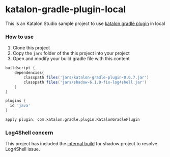 # katalon-gradle-plugin-local
This is an Katalon Studio sample project to use [katalon gradle plugin](https://github.com/katalon-studio/katalon-gradle-plugin) in local

### How to use

1. Clone this project
2. Copy the `jars` folder of the this project into your project
3. Open and modify your build.gradle file with this content

```groovy
buildscript {
    dependencies{
        classpath files('jars/katalon-gradle-plugin-0.0.7.jar')
        classpath files('jars/shadow-6.1.0-fix-log4shell.jar')
    }
}

plugins {
  id 'java'
}

apply plugin: com.katalon.gradle.plugin.KatalonGradlePlugin
``` 

### Log4Shell concern
This project has included the [internal build](https://github.com/duyluonganh/shadow) for shadow project to resolve Log4Shell issue.